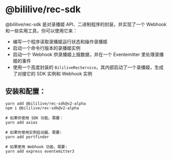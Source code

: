 # @bililive/rec-sdk

@bililive/rec-sdk 是对录播姬 API、二进制程序的封装，并实现了一个 Webhook 和一些实用工具，你可以使用它来：

- 编写一个程序读取录播姬运行状态和操作录播姬
- 启动一个命令行版本的录播姬实例
- 启动一个 Webhook 供录播姬上报数据，并在一个 Eventemitter 里处理录播姬的事件
- 使用一个高度封装的 `BililiveRecService`，其内部启动了一个录播姬，生成了对接它的 SDK 实例和 Webhook 实例

## 安装和配置：

```shell
yarn add @bililive/rec-sdk@v2-alpha
npm i @bililive/rec-sdk@v2-alpha

# 如果你使用 SDK 功能，需要：
yarn add axios

# 如果你使用实例启动器，需要:
yarn add portfinder

# 如果使用 Webhook 功能，需要:
yarn add express eventemitter3
```
